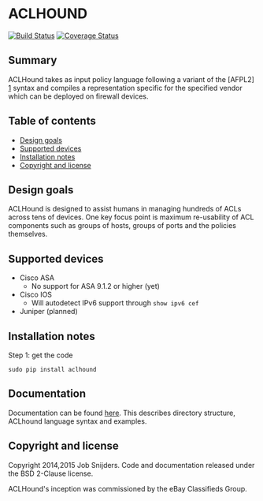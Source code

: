 [link_documentation]: https://github.com/job/aclhound/blob/master/DOCUMENTATION.md



ACLHOUND
========

[![Build Status](https://travis-ci.org/job/aclhound.svg?branch=master)](https://travis-ci.org/job/aclhound)
[![Coverage Status](https://coveralls.io/repos/job/aclhound/badge.svg?branch=master)](https://coveralls.io/r/job/aclhound?branch=master)

Summary
-------

ACLHound takes as input policy language following a variant of the [AFPL2] [1]
syntax and compiles a representation specific for the specified vendor which
can be deployed on firewall devices.

Table of contents
-----------------

- [Design goals](#design-goals)
- [Supported devices](#supported-devices)
- [Installation notes](#installation-notes)
- [Copyright and license](#copyright-and-license)

Design goals
------------

ACLHound is designed to assist humans in managing hundreds of ACLs across 
tens of devices. One key focus point is maximum re-usability of ACL 
components such as groups of hosts, groups of ports and the policies 
themselves.

Supported devices 
-----------------

* Cisco ASA
    * No support for ASA 9.1.2 or higher (yet)
* Cisco IOS
    * Will autodetect IPv6 support through ```show ipv6 cef```
* Juniper (planned)

Installation notes
------------------

Step 1: get the code

```
sudo pip install aclhound
```

Documentation
-------------

Documentation can be found [here][link_documentation]. This describes directory structure, ACLhound language syntax and examples.

Copyright and license
---------------------

Copyright 2014,2015 Job Snijders. Code and documentation released under the BSD
2-Clause license.

ACLHound's inception was commissioned by the eBay Classifieds Group.

[1]: http://www.lsi.us.es/~quivir/sergio/DEPEND09.pdf "AFPL2"
[2]: http://jenkins-ci.org/ "Jenkins"
[3]: https://wiki.jenkins-ci.org/display/JENKINS/Gerrit+Trigger "Gerrit Trigger"
